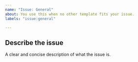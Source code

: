 ```yaml
---
name: "Issue: General"
about: You use this when no other template fits your issue.
labels: "issue:general"

---
```


## Describe the issue

A clear and concise description of what the issue is.


<!-- IssueTemplateID: issue_general -->